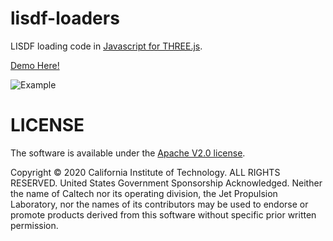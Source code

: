 # lisdf-loaders

LISDF loading code in [Javascript for THREE.js](./javascript/).

[Demo Here!](https://zt-yang.github.io/lisdf-loaders/javascript/example/bundle/simple.html)

![Example](./unity/Assets/docs/asset%20store/all-urdfs.png)

# LICENSE

The software is available under the [Apache V2.0 license](./LICENSE).

Copyright © 2020 California Institute of Technology. ALL RIGHTS
RESERVED. United States Government Sponsorship Acknowledged.
Neither the name of Caltech nor its operating division, the
Jet Propulsion Laboratory, nor the names of its contributors may be
used to endorse or promote products derived from this software
without specific prior written permission.
